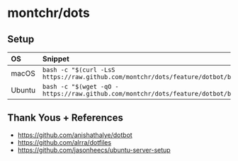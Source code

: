 montchr/dots
============

Setup
----------------------------------------

| OS | Snippet |
|:---|:---|
| macOS | `bash -c "$(curl -LsS https://raw.github.com/montchr/dots/feature/dotbot/bootstrap)"` |
| Ubuntu | `bash -c "$(wget -qO - https://raw.github.com/montchr/dots/feature/dotbot/bootstrap)"` |

Thank Yous + References
----------------------------------------

- https://github.com/anishathalye/dotbot
- https://github.com/alrra/dotfiles
- https://github.com/jasonheecs/ubuntu-server-setup
